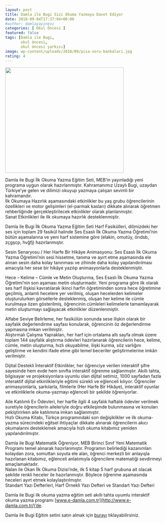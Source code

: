 ```yaml
---
layout: post
title: Damla ile Bugi Sizi Okuma Yazmaya Davet Ediyor
date: 2018-09-04T17:37:04+00:00
#author: damlayayinevi
categories: [ Okul Öncesi ]
featured: false
tags: [Damla ile Bugi,
       okul öncesi,
       okul öncesi şarkısı]
image: wp-content/uploads/2018/09/pisa-soru-bankalari.jpg
rating: 4
---
```


<img class="wp-image-2034 alignleft" src="https://blog.damlayayinevi.com.tr/wp-content/uploads/2018/09/8697911201644.png" alt="" width="381" height="339" srcset="https://blog.damlayayinevi.com.tr/wp-content/uploads/2018/09/8697911201644.png 600w, https://blog.damlayayinevi.com.tr/wp-content/uploads/2018/09/8697911201644-300x267.png 300w" sizes="(max-width: 381px) 100vw, 381px" />

Damla ile Bugi İlk Okuma Yazma Eğitim Seti,  MEB’in yayınladığı yeni programa uygun olarak hazırlanmıştır. Kahramanımız Uzaylı Bugi, uzaydan Türkiye’ye gelen ve dilimizi okuyup yazmaya çalışan sevimli bir kahramandır.  
İlk Okumaya Hazırlık  aşamasındaki etkinlikler bu yaş grubu öğrencilerinin özellikleri ve motor gelişimleri (el-parmak kasları) dikkate alınarak öğretmen rehberliğinde gerçekleştirilecek etkinlikler olarak planlanmıştır.  
Sanat Etkinlikleri  ile ilk okumaya hazırlık desteklenmiştir.  

Damla ile Bugi İlk Okuma Yazma Eğitim Seti Harf Fasikülleri,  dilimizdeki her ses için toplam 29 fasikül halinde Ses Esaslı İlk Okuma Yazma Öğretimi’nin bütün aşamalarına ve yeni harf sistemine göre (elakin, omutüy, örıdsb, zçgşcp, hvğfj) hazırlanmıştır.  

Sesin Senaryosu / Her Harfe Bir Hikâye Animasyonu:  Ses Esaslı İlk Okuma Yazma Öğretimi’nin sesi hissetme, tanıma ve ayırt etme aşamasında ele alınan sesin daha kolay tanınması ve zihinde daha kolay yapılandırılması amacıyla her sese bir hikâye yazılıp animasyonlarla desteklenmiştir.  

Hece – Kelime – Cümle ve Metin Oluşturma,  Ses Esaslı İlk Okuma Yazma Öğretimi’nin son aşaması metin oluşturmadır. Yeni programa göre ilk olarak ses harf ilişkisi kavratılarak ikinci harfin öğretiminden sonra hece öğretimine geçilmiş, anlamlı hecelere yer verilmiş, oluşan hecelerden kelimeler oluşturulurken görsellerle desteklenmiş, oluşan her kelime ile cümle kurulmaya özen gösterilmiş, öğrencinin cümleleri kelimelerle tamamlayarak metin oluşturmayı sağlayacak etkinlikler düzenlenmiştir.  

Alfabe Seviye Belirleme,  her fasikülün sonunda sese ilişkin olarak bir sayfalık değerlendirme sayfası konularak, öğrencinin öz değerlendirme yapmasına imkan verilmiştir.  
Alıştırmalı Çalışma Yaprakları,  her harf için ortalama altı sayfa olmak üzere toplam 144 sayfalık alıştırma ödevleri hazırlanarak öğrencilerin hece, kelime, cümle, metin oluşturma, hızlı okuyabilme, ilişki kurma, söz varlığını geliştirme ve kendini ifade etme gibi temel beceriler geliştirmelerine imkân verilmiştir.  

Dijital Destekli İnteraktif Etkinlikler,  her öğrenciye verilen interaktif şifre sayesinde hem evde hem sınıfta interaktif öğrenme sağlanmıştır. Akıllı tahta, bilgisayar ve projeksiyonlara uyumlu olan dijital setimiz, 1000 sayfadan fazla interaktif dijital etkinlikleriyle eğitimi sürekli ve eğlenceli kılıyor. Öğrenciler animasyonlarla, şarkılarla, filmlerle (Her Harfe Bir Hikâye), interaktif oyunlar ve etkinliklerle okuma-yazmayı eğlenceli bir şekilde öğreniyorlar.  

Aile Katılımlı Ev Ödevleri,  her harfle ilgili 4 sayfalık haftalık ödevler verilmek suretiyle öğrencilerin aileleriyle doğru etkileşimde bulunmasına ve konuları pekiştirirken aile katılımına imkan sağlanmıştır.  
Hızlı Okuma Kitabı, Türkçe programındaki son değişiklikler ve ilk okuma-yazma sürecindeki eğitsel ihtiyaçlar dikkate alınarak öğrencilerin akıcı okumalarını desteklemek amacıyla hızlı okuma kitabımız yeniden yapılandırılmıştır.  

Damla ile Bugi Matematik Öğreniyor,  MEB Birinci Sınıf Yeni Matematik Programı temel alınarak hazırlanmıştır. Programın belirlediği kazanımları kolaydan zora, somuttan soyuta ele alan, öğrenci merkezli bir anlayışla hazırlanan kitabımız, eğlenceli anlatımıyla öğrencilere matematiği sevdirmeyi amaçlamaktadır.  
Nalan ile Okan İlk Okuma Dizisi’nde,  ilk 5 kitap 5 harf grubuna ait olacak şekilde renkli  heceler  ile hazırlanmıştır. Böylece öğrenme aşamasında heceleri ayırt etmek kolaylaştırılmıştır.  
Standart Yazı Defterleri,  Harf Örnekli Yazı Defteri ve Standart Yazı Defteri

Damla ile Bugi ilk okuma yazma eğitim seti akıllı tahta uyumlu interaktif okuma yazma programı  [www.e-damla.com.tr](http://www.e-damla.com.tr/)’de.

Damla ile Bugi Eğitim setini satın almak için  [burayı](https://www.damlayayinevi.com.tr/2018-damla-ile-bugi-ilk-okuma-yazma-egitim-seti)  tıklayabilirsiniz.
